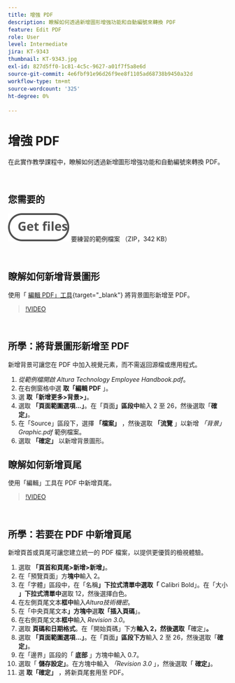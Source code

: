 ```yaml
---
title: 增強 PDF
description: 瞭解如何透過新增圖形增強功能和自動編號來轉換 PDF
feature: Edit PDF
role: User
level: Intermediate
jira: KT-9343
thumbnail: KT-9343.jpg
exl-id: 827d5ff0-1c81-4c5c-9627-a01f7f5a8e6d
source-git-commit: 4e6fbf91e96d26f9ee8f1105ad68738b9450a32d
workflow-type: tm+mt
source-wordcount: '325'
ht-degree: 0%

---
```


# 增強 PDF

在此實作教學課程中，瞭解如何透過新增圖形增強功能和自動編號來轉換 PDF。

<br>

## 您需要的

[![取得檔案](../assets/Getfiles.svg)](../assets/Enhance.zip)
要練習的範例檔案 （ZIP，342 KB）

<br>

## 瞭解如何新增背景圖形

使用「 [編輯 PDF」工具](https://www.adobe.com/tw/acrobat/online/pdf-editor.html){target="_blank"} 將背景圖形新增至 PDF。

>[!VIDEO](https://video.tv.adobe.com/v/338746?hidetitle=true)

<br>

## 所學：將背景圖形新增至 PDF

新增背景可讓您在 PDF 中加入視覺元素，而不需返回源檔或應用程式。

1. *從範例檔開啟 Altura Technology Employee Handbook.pdf*。
1. 在右側窗格中選 **取「編輯 PDF** 」。
1. 選 **取「新增更多>背景>」**。
1. 選取 **「頁面範圍選項...」**。在「頁面&#x200B;**」區段中**&#x200B;輸入 2 至 26，然後選取「**確定」**。
1. 在「Source」區段下，選擇 **「檔案」** ，然後選取 **「流覽** 」以新增 *「背景」Graphic.pdf* 範例檔案。
1. 選取 **「確定」** 以新增背景圖形。

## 瞭解如何新增頁尾

使用「編輯」工具在 PDF 中新增頁尾。

>[!VIDEO](https://video.tv.adobe.com/v/338745?hidetitle=true)

<br>

## 所學：若要在 PDF 中新增頁尾

新增頁首或頁尾可讓您建立統一的 PDF 檔案，以提供更優質的檢視體驗。

1. 選取 **「頁首和頁尾>新增>新增」**。
1. 在「預覽頁面」方&#x200B;**塊中**&#x200B;輸入 2。
1. 在「字體」區段中，在「名稱&#x200B;**」下拉式清單中選取「** Calibri Bold」。在「大小&#x200B;**」下拉式清單中**&#x200B;選取 12，然後選擇白色。
1. 在左側頁尾文本&#x200B;**框中**&#x200B;輸入&#x200B;*Altura技術機密*。
1. 在「中央頁尾文本&#x200B;**」方塊中**&#x200B;選&#x200B;**取「插入頁碼**」。
1. 在右側頁尾文本&#x200B;**框中**&#x200B;輸入 *Revision 3.0*。
1. 選取 **頁碼和日期格式**。在「開始頁碼」下方&#x200B;**輸入 2，然後選取「**&#x200B;確定」**。**
1. 選取 **「頁面範圍選項...」**。在「頁面&#x200B;**」區段下方**&#x200B;輸入 2 至 26，然後選取「**確定」**。
1. 在「邊界」區段的「 **底部** 」方塊中輸入 0.7。
1. 選取「 **儲存設定」**。在方塊中輸入 *「Revision 3.0* 」，然後選取「 **確定」**。
1. 選 **取「確定」** ，將新頁尾套用至 PDF。
